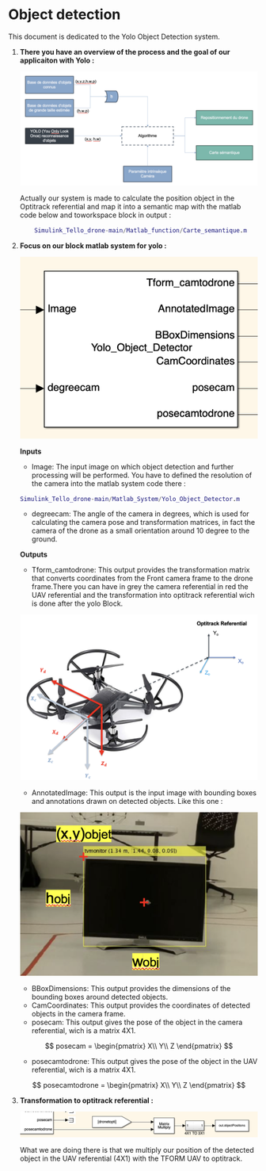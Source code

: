 # Object detection

This document is dedicated to the Yolo Object Detection system.

1. **There you have an overview of the process and the goal of our applicaiton with Yolo :** 

    ![Schema yolo](schemayolo.png)

    Actually our system is made to calculate the position object in the Optitrack referential and map it into a semantic map with the matlab code below and toworkspace block in output : 

    ```matlab
        Simulink_Tello_drone-main/Matlab_function/Carte_semantique.m
    ```

2. **Focus on our block matlab system for yolo :**

    ![Yolo_block](Yolo_block.png)

    **Inputs**

    - Image: The input image on which object detection and further processing will be performed. You have to defined the resolution of the camera into the matlab system code there : 

    ```matlab
    Simulink_Tello_drone-main/Matlab_System/Yolo_Object_Detector.m
    ```
    - degreecam: The angle of the camera in degrees, which is used for calculating the camera pose and transformation matrices, in fact the camera of the drone as a small orientation around 10 degree to the ground.

    **Outputs**

    - Tform_camtodrone: This output provides the transformation matrix that converts coordinates from the Front camera frame to the drone frame.There you can have in grey the camera referential in red the UAV referential and the transformation into optitrack referential wich is done after the yolo Block. 

    ![Refdrone](Refdrone.png)

    - AnnotatedImage: This output is the input image with bounding boxes and annotations drawn on detected objects. Like this one : 

    ![Yolodetection](Yolodetection.png)

    - BBoxDimensions: This output provides the dimensions of the bounding boxes around detected objects.
    - CamCoordinates: This output provides the coordinates of detected objects in the camera frame.
    - posecam: This output gives the pose of the object in the camera referential, wich is a matrix 4X1.

    $$
    posecam = 
    \begin{pmatrix}
    X\\
    Y\\
    Z
    \end{pmatrix}
    $$

    - posecamtodrone: This output gives the pose of the object in the UAV referential, wich is a matrix 4X1.

    $$
    posecamtodrone = 
    \begin{pmatrix}
    X\\
    Y\\
    Z
    \end{pmatrix}
    $$

3. **Transformation to optitrack referential :**

    ![output_yolo_tformtoopti](output_yolo_tformtoopti.png)

    What we are doing there is that we multiply our position of the detected object in the UAV referential (4X1) with the TFORM UAV to optitrack.